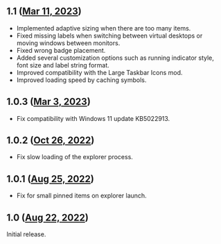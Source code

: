 ## 1.1 ([Mar 11, 2023](https://github.com/ramensoftware/windhawk-mods/blob/2192e42078b228d8f7995c07bb63644765f8e57d/mods/taskbar-labels.wh.cpp))

* Implemented adaptive sizing when there are too many items.
* Fixed missing labels when switching between virtual desktops or moving windows between monitors.
* Fixed wrong badge placement.
* Added several customization options such as running indicator style, font size and label string format.
* Improved compatibility with the Large Taskbar Icons mod.
* Improved loading speed by caching symbols.
## 1.0.3 ([Mar 3, 2023](https://github.com/ramensoftware/windhawk-mods/blob/c0b092ca7a1fb39f131ce0ae0c201184b006dbd3/mods/taskbar-labels.wh.cpp))

* Fix compatibility with Windows 11 update KB5022913.


## 1.0.2 ([Oct 26, 2022](https://github.com/ramensoftware/windhawk-mods/blob/d84761e1bf6fe6bc43c1eb03a3ee10b5d758b743/mods/taskbar-labels.wh.cpp))

* Fix slow loading of the explorer process.

## 1.0.1 ([Aug 25, 2022](https://github.com/ramensoftware/windhawk-mods/blob/fad5047cda95693be381808bb53b00ec0e4e9225/mods/taskbar-labels.wh.cpp))

* Fix for small pinned items on explorer launch.

## 1.0 ([Aug 22, 2022](https://github.com/ramensoftware/windhawk-mods/blob/a62a9b7306cdd66a8bac68c2d6448fb2111e66c3/mods/taskbar-labels.wh.cpp))

Initial release.
